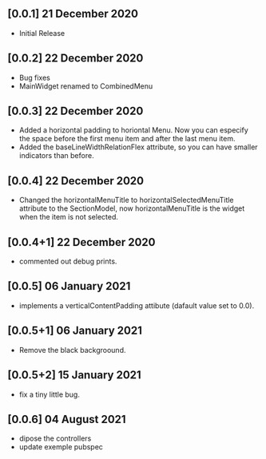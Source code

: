 ## [0.0.1] 21 December 2020

* Initial Release

## [0.0.2] 22 December 2020

* Bug fixes
* MainWidget renamed to CombinedMenu

## [0.0.3] 22 December 2020

* Added a horizontal padding to horiontal Menu. Now you can especify the space before the first menu item and after the last menu item.
* Added the baseLineWidthRelationFlex attribute, so you can have smaller indicators than before.

## [0.0.4] 22 December 2020

* Changed the horizontalMenuTitle to horizontalSelectedMenuTitle attribute to the SectionModel, now horizontalMenuTitle is the widget when the item is not selected.

## [0.0.4+1] 22 December 2020

* commented out debug prints.

## [0.0.5] 06 January 2021

* implements a verticalContentPadding attibute (dafault value set to 0.0).

## [0.0.5+1] 06 January 2021

* Remove the black backgroound.

## [0.0.5+2] 15 January 2021

* fix a tiny little bug.

## [0.0.6] 04 August 2021

* dipose the controllers
* update exemple pubspec